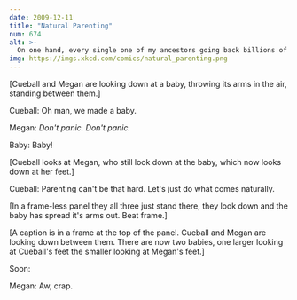 ```yaml
---
date: 2009-12-11
title: "Natural Parenting"
num: 674
alt: >-
  On one hand, every single one of my ancestors going back billions of years has managed to figure it out. On the other hand, that's the mother of all sampling biases.
img: https://imgs.xkcd.com/comics/natural_parenting.png
---
```

[Cueball and Megan are looking down at a baby, throwing its arms in the air, standing between them.]

Cueball: Oh man, we made a baby.

Megan: *Don't panic. Don't panic.*

Baby: Baby!

[Cueball looks at Megan, who still look down at the baby, which now looks down at her feet.]

Cueball: Parenting can't be that hard. Let's just do what comes naturally.

[In a frame-less panel they all three just stand there, they look down and the baby has spread it's arms out. Beat frame.]

[A caption is in a frame at the top of the panel. Cueball and Megan are looking down between them. There are now two babies, one larger looking at Cueball's feet the smaller looking at Megan's feet.]

Soon:

Megan: Aw, crap.